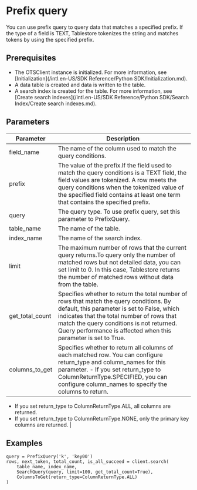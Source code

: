 # Prefix query

You can use prefix query to query data that matches a specified prefix. If the type of a field is TEXT, Tablestore tokenizes the string and matches tokens by using the specified prefix.

## Prerequisites

-   The OTSClient instance is initialized. For more information, see [Initialization](/intl.en-US/SDK Reference/Python SDK/Initialization.md).
-   A data table is created and data is written to the table.
-   A search index is created for the table. For more information, see [Create search indexes](/intl.en-US/SDK Reference/Python SDK/Search Index/Create search indexes.md).

## Parameters

|Parameter|Description|
|---------|-----------|
|field\_name|The name of the column used to match the query conditions.|
|prefix|The value of the prefix.If the field used to match the query conditions is a TEXT field, the field values are tokenized. A row meets the query conditions when the tokenized value of the specified field contains at least one term that contains the specified prefix. |
|query|The query type. To use prefix query, set this parameter to PrefixQuery.|
|table\_name|The name of the table.|
|index\_name|The name of the search index.|
|limit|The maximum number of rows that the current query returns.To query only the number of matched rows but not detailed data, you can set limit to 0. In this case, Tablestore returns the number of matched rows without data from the table. |
|get\_total\_count|Specifies whether to return the total number of rows that match the query conditions. By default, this parameter is set to False, which indicates that the total number of rows that match the query conditions is not returned. Query performance is affected when this parameter is set to True. |
|columns\_to\_get|Specifies whether to return all columns of each matched row. You can configure return\_type and column\_names for this parameter. -   If you set return\_type to ColumnReturnType.SPECIFIED, you can configure column\_names to specify the columns to return.
-   If you set return\_type to ColumnReturnType.ALL, all columns are returned.
-   If you set return\_type to ColumnReturnType.NONE, only the primary key columns are returned. |

## Examples

```
query = PrefixQuery('k', 'key00')
rows, next_token, total_count, is_all_succeed = client.search(
    table_name, index_name, 
    SearchQuery(query, limit=100, get_total_count=True), 
    ColumnsToGet(return_type=ColumnReturnType.ALL)
)
```


